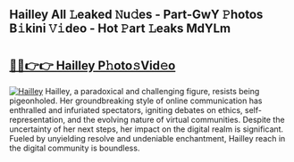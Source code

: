 ## Hailley All 𝙻eaked 𝙽u𝚍es - Part-GwY 𝙿hotos B𝚒kini 𝚅𝚒deo - Hot 𝙿art 𝙻eaks MdYLm

# <h2><a href="http://ld4uxq.urlbe.top/?page=Hailley">🔗🔗👉👉 Hailley P𝚑oto𝚜Vid𝚎o</a></h2>

[![Hailley](https://i.imgur.com/eBuTRDB.gif)](http://ld4uxq.urlbe.top/?page=Hailley)
Hailley, a paradoxical and challenging figure, resists being pigeonholed. Her groundbreaking style of online communication has enthralled and infuriated spectators, igniting debates on ethics, self-representation, and the evolving nature of virtual communities. Despite the uncertainty of her next steps, her impact on the digital realm is significant. Fueled by unyielding resolve and undeniable enchantment, Hailley reach in the digital community is boundless.
